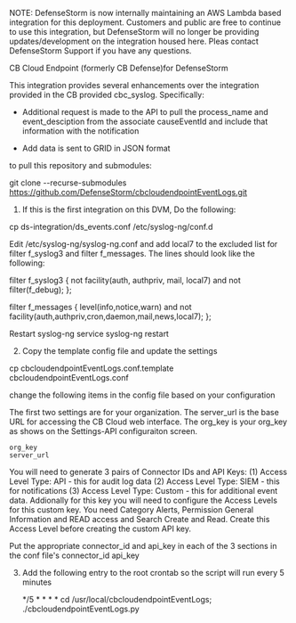 NOTE:  DefenseStorm is now internally maintaining an AWS Lambda based integration for this deployment.  Customers and public are free to continue to use this integration, but DefenseStorm will no longer be providing updates/development on the integration housed here.  Pleas contact DefenseStorm Support if you have any questions.


CB Cloud Endpoint (formerly CB Defense)for DefenseStorm

This integration provides several enhancements over the integration provided in the CB provided cbc_syslog.  Specifically:

- Additional request is made to the API to pull the process_name and 
  event_desciption from the associate causeEventId and include that
  information with the notification

- Add data is sent to GRID in JSON format


to pull this repository and submodules:

git clone --recurse-submodules https://github.com/DefenseStorm/cbcloudendpointEventLogs.git

1. If this is the first integration on this DVM, Do the following:

  cp ds-integration/ds_events.conf /etc/syslog-ng/conf.d

  Edit /etc/syslog-ng/syslog-ng.conf and add local7 to the excluded list for filter f_syslog3 and filter f_messages. The lines should look like the following:

filter f_syslog3 { not facility(auth, authpriv, mail, local7) and not filter(f_debug); };

filter f_messages { level(info,notice,warn) and not facility(auth,authpriv,cron,daemon,mail,news,local7); };


  Restart syslog-ng
    service syslog-ng restart

2. Copy the template config file and update the settings

  cp cbcloudendpointEventLogs.conf.template cbcloudendpointEventLogs.conf

  change the following items in the config file based on your configuration

  The first two settings are for your organization.  The server_url is the base URL for accessing
  the CB Cloud web interface.  The org_key is your org_key as shows on the Settings-API
  configuraiton screen.

	org_key    
	server_url

  You will need to generate 3 pairs of Connector IDs and API Keys:
    (1) Access Level Type: API - this for audit log data
    (2) Access Level Type: SIEM - this for notifications
    (3) Access Level Type: Custom - this for additional event data.  Addionally for this key
        you will need to configure the Access Levels for this custom key.  You need Category 
        Alerts, Permission General Information and READ access and Search Create and Read.
	Create this Access Level before creating the custom API key.

  Put the appropriate connector_id and api_key in each of the 3 sections in the conf file's
	connector_id
	api_key

3. Add the following entry to the root crontab so the script will run every
   5 minutes

   */5 * * * * cd /usr/local/cbcloudendpointEventLogs; ./cbcloudendpointEventLogs.py

